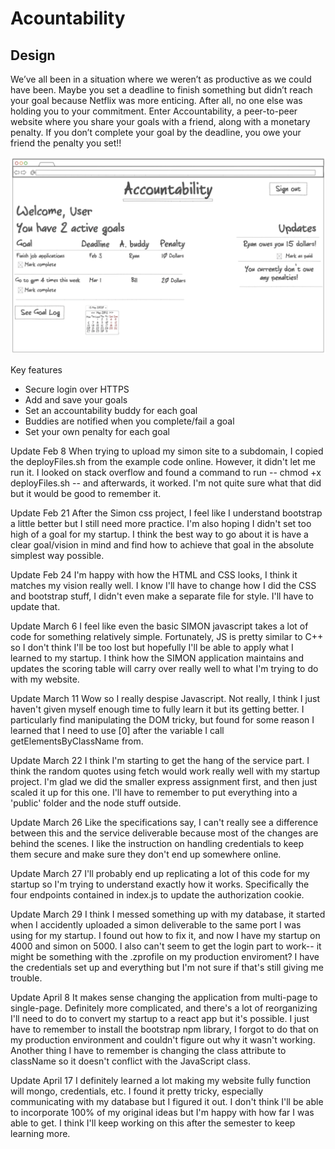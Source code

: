 # Acountability

## Design

We’ve all been in a situation where we weren’t as productive as we could have been. Maybe you set a deadline to finish something but didn’t reach your goal because Netflix was more enticing. After all, no one else was holding you to your commitment. Enter Accountability, a peer-to-peer website where you share your goals with a friend, along with a monetary penalty. If you don’t complete your goal by the deadline, you owe your friend the penalty you set!!


![Mock](ProjectSketch.png)

Key features

- Secure login over HTTPS
- Add and save your goals
- Set an accountability buddy for each goal
- Buddies are notified when you complete/fail a goal
- Set your own penalty for each goal

Update Feb 8
When trying to upload my simon site to a subdomain, I copied the deployFiles.sh from the example code online. However, it didn't let me run it. I looked on stack overflow and found a command to run -- chmod +x deployFiles.sh -- and afterwards, it worked. I'm not quite sure what that did but it would be good to remember it.

Update Feb 21
After the Simon css project, I feel like I understand bootstrap a little better but I still need more practice. I'm also hoping I didn't set too high of a goal for my startup. I think the best way to go about it is have a clear goal/vision in mind and find how to achieve that goal in the absolute simplest way possible.

Update Feb 24
I'm happy with how the HTML and CSS looks, I think it matches my vision really well. I know I'll have to change how I did the CSS and bootstrap stuff, I didn't even make a separate file for style. I'll have to update that.

Update March 6
I feel like even the basic SIMON javascript takes a lot of code for something relatively simple. Fortunately, JS is pretty similar to C++ so I don't think I'll be too lost but hopefully I'll be able to apply what I learned to my startup. I think how the SIMON application maintains and updates the scoring table will carry over really well to what I'm trying to do with my website.

Update March 11
Wow so I really despise Javascript. Not really, I think I just haven't given myself enough time to fully learn it but its getting better. I particularly find manipulating the DOM tricky, but found for some reason I learned that I need to use [0] after the variable I call getElementsByClassName from. 

Update March 22
I think I'm starting to get the hang of the service part. I think the random quotes using fetch would work really well with my startup project. I'm glad we did the smaller express assignment first, and then just scaled it up for this one. I'll have to remember to put everything into a 'public' folder and the node stuff outside.

Update March 26
Like the specifications say, I can't really see a difference between this and the service deliverable because most of the changes are behind the scenes. I like the instruction on handling credentials to keep them secure and make sure they don't end up somewhere online.

Update March 27
I'll probably end up replicating a lot of this code for my startup so I'm trying to understand exactly how it works. Specifically the four endpoints contained in index.js to update the authorization cookie.

Update March 29
I think I messed something up with my database, it started when I accidently uploaded a simon deliverable to the same port I was using for my startup. I found out how to fix it, and now I have my startup on 4000 and simon on 5000. I also can't seem to get the login part to work-- it might be something with the .zprofile on my production enviroment? I have the credentials set up and everything but I'm not sure if that's still giving me trouble.

Update April 8
It makes sense changing the application from multi-page to single-page. Definitely more complicated, and there's a lot of reorganizing I'll need to do to convert my startup to a react app but it's possible. I just have to remember to install the bootstrap npm library, I forgot to do that on my production environment and couldn't figure out why it wasn't working. Another thing I have to remember is changing the class attribute to className so it doesn't conflict with the JavaScript class.

Update April 17
I definitely learned a lot making my website fully function will mongo, credentials, etc. I found it pretty tricky, especially communicating with my database but I figured it out. I don't think I'll be able to incorporate 100% of my original ideas but I'm happy with how far I was able to get. I think I'll keep working on this after the semester to keep learning more.
